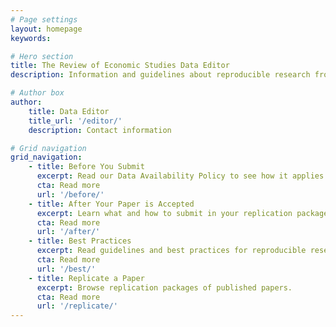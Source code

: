 ```yaml
---
# Page settings
layout: homepage
keywords:

# Hero section
title: The Review of Economic Studies Data Editor
description: Information and guidelines about reproducible research from the Data Editor of the Review of Economic Studies.

# Author box
author:
    title: Data Editor
    title_url: '/editor/'
    description: Contact information

# Grid navigation
grid_navigation:
    - title: Before You Submit
      excerpt: Read our Data Availability Policy to see how it applies to your research.
      cta: Read more
      url: '/before/'
    - title: After Your Paper is Accepted
      excerpt: Learn what and how to submit in your replication package.
      cta: Read more
      url: '/after/'
    - title: Best Practices
      excerpt: Read guidelines and best practices for reproducible research from the Social Science Data Editors.
      cta: Read more
      url: '/best/'
    - title: Replicate a Paper
      excerpt: Browse replication packages of published papers.
      cta: Read more
      url: '/replicate/'
---
```

